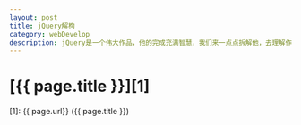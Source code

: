 ```yaml
---
layout: post
title: jQuery解构
category: webDevelop
description: jQuery是一个伟大作品，他的完成充满智慧，我们来一点点拆解他，去理解作者的思想精华。
---
```

# [{{ page.title }}][1]


[1]:    {{ page.url}}  ({{ page.title }})
